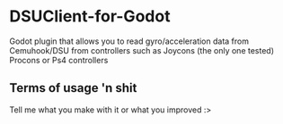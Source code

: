 # DSUClient-for-Godot
Godot plugin that allows you to read gyro/acceleration data from Cemuhook/DSU from controllers such as Joycons (the only one tested) Procons or Ps4 controllers

## Terms of usage 'n shit

Tell me what you make with it or what you improved :>
